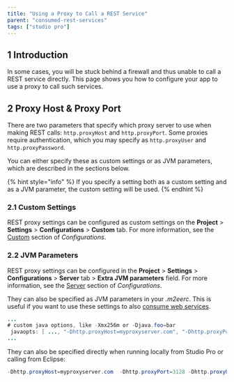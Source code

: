 ```yaml
---
title: "Using a Proxy to Call a REST Service"
parent: "consumed-rest-services"
tags: ["studio pro"]
---
```


## 1 Introduction

In some cases, you will be stuck behind a firewall and thus unable to call a REST service directly. This page shows you how to configure your app to use a proxy to call such services.

## 2 Proxy Host & Proxy Port

There are two parameters that specify which proxy server to use when making REST calls: `http.proxyHost` and `http.proxyPort`. Some proxies require authentication, which you may specify as `http.proxyUser` and `http.proxyPassword`.

You can either specify these as custom settings or as JVM parameters, which are described in the sections below.

{% hint style="info" %}
If you specify a setting both as a custom setting and as a JVM parameter, the custom setting will be used.
{% endhint %}

### 2.1 Custom Settings

REST proxy settings can be configured as custom settings on the **Project** > **Settings** > **Configurations** > **Custom** tab. For more information, see the [Custom](configuration#custom) section of *Configurations*.

### 2.2 JVM Parameters

REST proxy settings can be configured in the **Project** > **Settings** > **Configurations** > **Server** tab > **Extra JVM parameters** field. For more information, see the [Server](configuration#server) section of *Configurations*.

They can also be specified as JVM parameters in your *.m2eerc*. This is useful if you want to use these settings to also [consume web services](using-a-proxy-to-call-a-webservice).

```java
...
# custom java options, like -Xmx256m or -Djava.foo=bar
 javaopts: [ ..., "-Dhttp.proxyHost=myproxyserver.com", "-Dhttp.proxyPort=3128", "-Dhttp.proxyUser=myusername" "-Dhttp.proxyPassword=mypassword" ]
...
```

They can also be specified directly when running locally from Studio Pro or calling from Eclipse:

```java
-Dhttp.proxyHost=myproxyserver.com  -Dhttp.proxyPort=3128 -Dhttp.proxyUser=myusername -Dhttp.proxyPassword=mypassword
```
